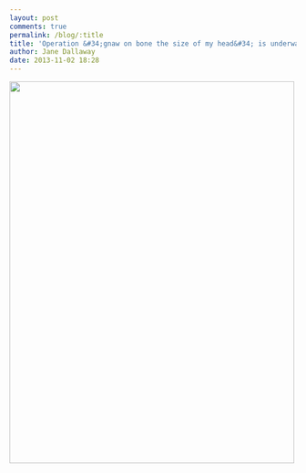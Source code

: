 ```yaml
---
layout: post
comments: true
permalink: /blog/:title
title: 'Operation &#34;gnaw on bone the size of my head&#34; is underway. This is one of the firework distraction methods.'
author: Jane Dallaway
date: 2013-11-02 18:28
---
```


<div><a href="//static.skitters.dallaway.com/Utp_photo.JPG"><img src="//static.skitters.dallaway.com/Utp_thumb_photo.JPG" width="500" height="669"/></a></div>



 
      
